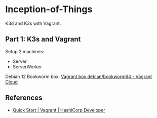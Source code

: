 # Inception-of-Things
K3d and K3s with Vagrant.

## Part 1: K3s and Vagrant
Setup 2 machines:
- Server
- ServerWorker

Debian 12 Bookworm box: [Vagrant box debian/bookworm64 - Vagrant Cloud](https://app.vagrantup.com/debian/boxes/bookworm64)


## References
- [Quick Start | Vagrant | HashiCorp Developer](https://developer.hashicorp.com/vagrant/tutorials/getting-started)